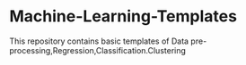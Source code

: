 # Machine-Learning-Templates
This repository contains basic templates of Data pre-processing,Regression,Classification.Clustering
